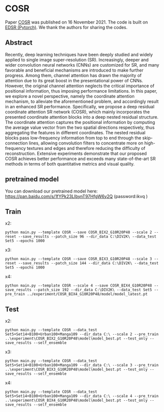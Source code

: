 # COSR
Paper [COSR](https://doi.org/10.1049/ipr2.12364) was published on 16 November 2021.
The code is built on [EDSR (Pytorch)](https://github.com/sanghyun-son/EDSR-PyTorch). We thank the authors for sharing the codes.

## Abstract
Recently, deep learning techniques have been deeply studied and widely applied to single image super-resolution (SR). Increasingly, deeper and wider convolution neural networks (CNNs) are customized for SR, and many favorable and beneficial mechanisms are introduced to make further progress. Among them, channel attention has drawn the majority of attention due to its great boost in the presentational power of CNNs. However, the original channel attention neglects the critical importance of positional information, thus imposing performance limitations. In this paper, we explore a novel perspective, namely the coordinate attention mechanism, to alleviate the aforementioned problem, and accordingly result in an enhanced SR performance. Specifically, we propose a deep residual coordinate attention SR network (COSR), which mainly incorporates the presented coordinate attention blocks into a deep nested residual structure. The coordinate attention captures the positional information by computing the average value vector from the two spatial directions respectively, thus aggregating the features in different coordinates. The nested residual blocks pass low-frequency information from top to end through the skip-connection lines, allowing convolution filters to concentrate more on high-frequency textures and edges and therefore reducing the difficulty of reconstruction. Extensive experiments demonstrate that our proposed COSR achieves better performance and exceeds many state-of-the-art SR methods in terms of both quantitative metrics and visual quality.

## pretrained model
You can download our pretrained model here:
https://pan.baidu.com/s/1fYPk23LIbynT97HfgW6y2Q  (password:ikvq )

## Train

x2: 
```
python main.py --template COSR --save COSR_BIX2_G10R20P48 --scale 2 --reset --save_results --patch_size 96 --dir_data C:\DIV2K\ --data_test Set5 --epochs 1000
```
x3:
```
python main.py --template COSR --save COSR_BIX3_G10R20P48 --scale 3 --reset --save_results --patch_size 144 --dir_data C:\DIV2K\ --data_test Set5 --epochs 1000
```
x4:
```
python main.py --template COSR --scale 4 --save COSR_BIX4_G10R20P48 --save_results --patch_size 192 --dir_data C:\DIV2K\ --data_test Set5 --pre_train ../experiment/COSR_BIX4_G10R20P48/model/model_latest.pt
```

## Test

x2:
```
python main.py --template COSR --data_test Set5+Set14+B100+Urban100+Manga109 --dir_data C:\ --scale 2 --pre_train ..\experiment\COSR_BIX2_G10R20P48\model\model_best.pt --test_only --save_results --self_ensemble
```
x3:
```
python main.py --template COSR --data_test Set5+Set14+B100+Urban100+Manga109 --dir_data C:\ --scale 3 --pre_train ..\experiment\COSR_BIX3_G10R20P48\model\model_best.pt --test_only --save_results --self_ensemble
```
x4:
```
python main.py --template COSR --data_test Set5+Set14+B100+Urban100+Manga109 --dir_data C:\ --scale 4 --pre_train ..\experiment\COSR_BIX4_G10R20P48\model\model_best.pt --test_only --save_results --self_ensemble
```
